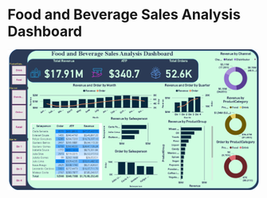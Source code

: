 # Food and Beverage Sales Analysis Dashboard

![Food and Beverage Sales Analysis Dashboard](Capture.PNG)
